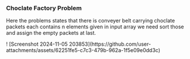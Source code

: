 <h3>Choclate Factory Problem</h3>
<p>Here the problems states that there is conveyer belt carrying choclate packets each contains n elements given in input array we need sort those and assign the empty packets at last.</p>!
[Screenshot 2024-11-05 203853](https://github.com/user-attachments/assets/62251fe5-c7c3-479b-962a-1f5e09e0dd3c)
